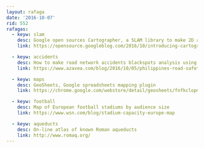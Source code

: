 ```yaml
---
layout: rafaga
date: '2016-10-07'
rid: 552
rafagas:
  - keyw: slam
    desc: Google open sources Cartographer, a SLAM library to make 2D and 3D real time maps
    link: https://opensource.googleblog.com/2016/10/introducing-cartographer.html

  - keyw: accidents
    desc: How to make road network accidents blackspots analysis using open data and open source tools
    link: https://www.azavea.com/blog/2016/10/05/philippines-road-safety-using-shapely-fiona-locate-high-risk-traffic-areas/

  - keyw: maps
    desc: GeoSheets, Google spreadsheets mapping plugin
    link: https://chrome.google.com/webstore/detail/geosheets/fnfkclopmdbdhkloollihcclaemkogka

  - keyw: football
    desc: Map of European football stadiums by audience size
    link: https://www.wsn.com/blog/stadium-capacity-europe-map

  - keyw: aqueducts
    desc: On-line atlas of known Roman aqueducts
    link: http://www.romaq.org/
---
```

